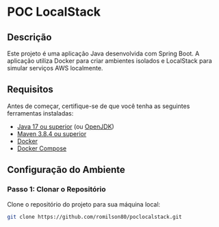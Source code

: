 # POC LocalStack

## Descrição

Este projeto é uma aplicação Java desenvolvida com Spring Boot. A aplicação utiliza Docker para criar ambientes isolados e LocalStack para simular serviços AWS localmente.

## Requisitos

Antes de começar, certifique-se de que você tenha as seguintes ferramentas instaladas:

- [Java 17 ou superior](https://www.oracle.com/java/technologies/javase-jdk17-downloads.html) (ou [OpenJDK](https://openjdk.java.net/))
- [Maven 3.8.4 ou superior](https://maven.apache.org/download.cgi) 
- [Docker](https://www.docker.com/products/docker-desktop)
- [Docker Compose](https://docs.docker.com/compose/)

## Configuração do Ambiente

### Passo 1: Clonar o Repositório

Clone o repositório do projeto para sua máquina local:

```bash
git clone https://github.com/romilson80/poclocalstack.git
